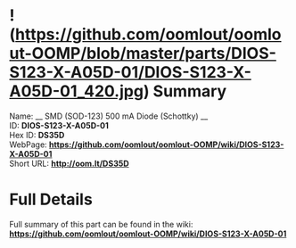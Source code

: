 
!(https://github.com/oomlout/oomlout-OOMP/blob/master/parts/DIOS-S123-X-A05D-01/DIOS-S123-X-A05D-01_420.jpg)
Summary
=================
  
Name: __ SMD (SOD-123) 500 mA Diode (Schottky) __    
ID: __DIOS-S123-X-A05D-01__   
Hex ID: __DS35D__   
WebPage: __https://github.com/oomlout/oomlout-OOMP/wiki/DIOS-S123-X-A05D-01__   
Short URL: __http://oom.lt/DS35D__   

Full Details
==========================
Full summary of this part can be found in the wiki:   
__https://github.com/oomlout/oomlout-OOMP/wiki/DIOS-S123-X-A05D-01__    

